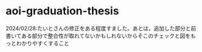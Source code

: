 # aoi-graduation-thesis
2024/02/28:たいとさんの修正をある程度すました。あとは，追加した部分と前書いてある部分で整合性が取れてないかもしれないからそこのチェックと図をもっとわかりやすくすること
